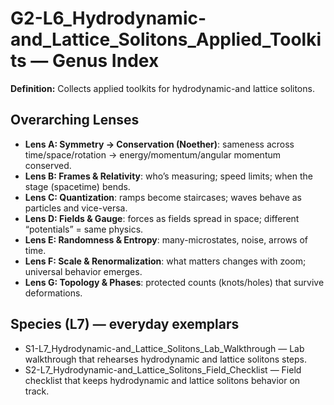# G2-L6_Hydrodynamic-and_Lattice_Solitons_Applied_Toolkits — Genus Index
**Definition:** Collects applied toolkits for hydrodynamic-and lattice solitons.

## Overarching Lenses

- **Lens A: Symmetry -> Conservation (Noether)**: sameness across time/space/rotation → energy/momentum/angular momentum conserved.
- **Lens B: Frames & Relativity**: who’s measuring; speed limits; when the stage (spacetime) bends.
- **Lens C: Quantization**: ramps become staircases; waves behave as particles and vice-versa.
- **Lens D: Fields & Gauge**: forces as fields spread in space; different “potentials” = same physics.
- **Lens E: Randomness & Entropy**: many-microstates, noise, arrows of time.
- **Lens F: Scale & Renormalization**: what matters changes with zoom; universal behavior emerges.
- **Lens G: Topology & Phases**: protected counts (knots/holes) that survive deformations.

## Species (L7) — everyday exemplars

- S1-L7_Hydrodynamic-and_Lattice_Solitons_Lab_Walkthrough — Lab walkthrough that rehearses hydrodynamic and lattice solitons steps.
- S2-L7_Hydrodynamic-and_Lattice_Solitons_Field_Checklist — Field checklist that keeps hydrodynamic and lattice solitons behavior on track.
